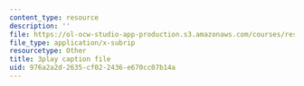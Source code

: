 ```yaml
---
content_type: resource
description: ''
file: https://ol-ocw-studio-app-production.s3.amazonaws.com/courses/res-2-006-girls-who-build-cameras-summer-2016/976a2a2d2635cf022436e670cc07b14a_fp7wylcPRKM.srt
file_type: application/x-subrip
resourcetype: Other
title: 3play caption file
uid: 976a2a2d-2635-cf02-2436-e670cc07b14a
---
```


